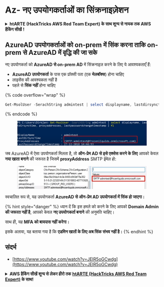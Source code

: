 # Az- नए उपयोगकर्ताओं का सिंक्रनाइज़ेशन

<details>

<summary><strong>htARTE (HackTricks AWS Red Team Expert) के साथ शून्य से नायक तक AWS हैकिंग सीखें</strong> <a href="https://training.hacktricks.xyz/courses/arte"><strong></strong></a><strong>!</strong></summary>

HackTricks का समर्थन करने के अन्य तरीके:

* यदि आप चाहते हैं कि आपकी **कंपनी का विज्ञापन HackTricks में दिखाई दे** या **HackTricks को PDF में डाउनलोड करें**, तो [**सब्सक्रिप्शन प्लान्स**](https://github.com/sponsors/carlospolop) देखें!
* [**आधिकारिक PEASS & HackTricks स्वैग**](https://peass.creator-spring.com) प्राप्त करें
* [**The PEASS Family**](https://opensea.io/collection/the-peass-family) की खोज करें, हमारा विशेष [**NFTs**](https://opensea.io/collection/the-peass-family) संग्रह
* 💬 [**Discord group**](https://discord.gg/hRep4RUj7f) में **शामिल हों** या [**telegram group**](https://t.me/peass) में या **Twitter** पर 🐦 [**@carlospolopm**](https://twitter.com/carlospolopm) को **फॉलो करें**.
* [**HackTricks**](https://github.com/carlospolop/hacktricks) और [**HackTricks Cloud**](https://github.com/carlospolop/hacktricks-cloud) github repos में PRs सबमिट करके अपनी हैकिंग ट्रिक्स साझा करें।

</details>

## AzureAD उपयोगकर्ताओं को on-prem में सिंक करना ताकि on-prem से AzureAD में वृद्धि की जा सके

नए उपयोगकर्ता को **AzureAD से on-prem AD** में सिंक्रनाइज़ करने के लिए ये आवश्यकताएँ हैं:

* **AzureAD उपयोगकर्ता** के पास एक प्रॉक्सी पता (एक **मेलबॉक्स**) होना चाहिए
* लाइसेंस की आवश्यकता नहीं है
* पहले से **सिंक नहीं** होना चाहिए

{% code overflow="wrap" %}
```powershell
Get-MsolUser -SerachString admintest | select displayname, lastdirsynctime, proxyaddresses, lastpasswordchangetimestamp | fl
```
{% endcode %}

<figure><img src="../../../../.gitbook/assets/image (2) (1) (1) (1).png" alt=""><figcaption></figcaption></figure>

जब AzureAD में ऐसा उपयोगकर्ता मिलता है, तो **ऑन-प्रेम AD से इसे एक्सेस करने के लिए** आपको केवल **नया खाता बनाने** की जरूरत है जिसमें **proxyAddress** SMTP ईमेल हो:

<figure><img src="../../../../.gitbook/assets/image (3) (1) (1) (1).png" alt=""><figcaption></figcaption></figure>

स्वचालित रूप से, यह उपयोगकर्ता **AzureAD से ऑन-प्रेम AD उपयोगकर्ता में सिंक हो जाएगा**।

{% hint style="danger" %}
ध्यान दें कि इस हमले को करने के लिए आपको **Domain Admin की जरूरत नहीं है**, आपको केवल **नए उपयोगकर्ता बनाने** की अनुमति चाहिए।

साथ ही, यह **MFA को बायपास नहीं करेगा**।

इसके अलावा, यह बताया गया है कि **एडमिन खातों के लिए अब सिंक संभव नहीं है**।
{% endhint %}

## संदर्भ

* [https://www.youtube.com/watch?v=JEIR5oGCwdg](https://www.youtube.com/watch?v=JEIR5oGCwdg)

<details>

<summary><strong>AWS हैकिंग सीखें शून्य से लेकर हीरो तक</strong> <a href="https://training.hacktricks.xyz/courses/arte"><strong>htARTE (HackTricks AWS Red Team Expert)</strong></a><strong> के साथ!</strong></summary>

HackTricks का समर्थन करने के अन्य तरीके:

* यदि आप चाहते हैं कि आपकी **कंपनी का विज्ञापन HackTricks में दिखाई दे** या **HackTricks को PDF में डाउनलोड करें** तो [**सब्सक्रिप्शन प्लान्स**](https://github.com/sponsors/carlospolop) देखें!
* [**आधिकारिक PEASS & HackTricks स्वैग**](https://peass.creator-spring.com) प्राप्त करें
* [**The PEASS Family**](https://opensea.io/collection/the-peass-family) की खोज करें, हमारा एक्सक्लूसिव [**NFTs**](https://opensea.io/collection/the-peass-family) संग्रह
* 💬 [**Discord group**](https://discord.gg/hRep4RUj7f) में **शामिल हों** या [**telegram group**](https://t.me/peass) में या **Twitter** पर 🐦 [**@carlospolopm**](https://twitter.com/carlospolopm) को **फॉलो करें**।
* **HackTricks** के [**github repos**](https://github.com/carlospolop/hacktricks) और [**HackTricks Cloud**](https://github.com/carlospolop/hacktricks-cloud) में PRs सबमिट करके अपनी हैकिंग ट्रिक्स शेयर करें।

</details>
